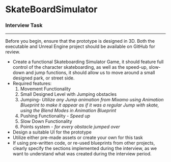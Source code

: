 # SkateBoardSimulator

### Interview Task

---

Before you begin, ensure that the prototype is designed in 3D. Both the executable and Unreal Engine project should be available on GitHub for review.

- Create a functional Skateboarding Simulator Game, it should feature full control of the character skateboarding, as well as the speed-up, slow-down and jump functions, it should allow us to move around a small designed park, or street side.
- Required features:
    1. Movement Functionality 
    2. Small Designed Level with Jumping obstacles
    3. Jumping- *Utilize any Jump animation from Mixamo using Animation Blueprint to make it appear as if it was a regular Jump with skate, using the Blend Modes in Animation Blueprint*
    4. Pushing Functionality *- Speed up*
    5. Slow Down Functionality
    6. Points system - *for every obstacle jumped over* 
- Design a suitable UI for the prototype
- Utilize either pre-made assets or create your own for this task
- If using pre-written code, or re-used blueprints from other projects, clearly specify the sections implemented during the interview, as we want to understand what was created during the interview period.

